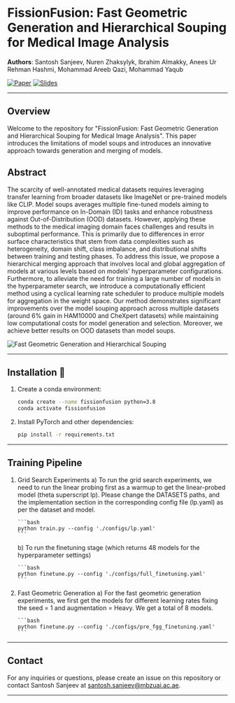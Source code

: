 # FissionFusion: Fast Geometric Generation and Hierarchical Souping for Medical Image Analysis

**Authors**: Santosh Sanjeev, Nuren Zhaksylyk, Ibrahim Almakky, Anees Ur Rehman Hashmi, Mohammad Areeb Qazi, Mohammad Yaqub

[![Paper](https://img.shields.io/badge/Paper-Link-blue)](https://arxiv.org/abs/2403.13341)
[![Slides](https://img.shields.io/badge/Slides-Link-green)](https://mbzuaiac-my.sharepoint.com/:p:/g/personal/santosh_sanjeev_mbzuai_ac_ae/EecfRMTQnE9Kl1GfBnkpNPEBRK3nTGtSh8_egySSlt2Eug?e=3ogVQu)

---
## Overview

Welcome to the repository for "FissionFusion: Fast Geometric Generation and Hierarchical Souping for Medical Image Analysis". This paper introduces the limitations of model soups and introduces an innovative approach towards generation and merging of models. 

## Abstract

The scarcity of well-annotated medical datasets requires leveraging transfer learning from broader datasets like ImageNet or pre-trained models like CLIP. Model soups averages multiple fine-tuned models aiming to improve performance on In-Domain (ID) tasks and enhance robustness against Out-of-Distribution (OOD) datasets. However, applying these methods to the medical imaging domain faces challenges and results in suboptimal performance. This is primarily due to differences in error surface characteristics that stem from data complexities such as heterogeneity, domain shift, class imbalance, and distributional shifts between training and testing phases. To address this issue, we propose a hierarchical merging approach that involves local and global aggregation of models at various levels based on models' hyperparameter configurations. Furthermore, to alleviate the need for training a large number of models in the hyperparameter search, we introduce a computationally efficient method using a cyclical learning rate scheduler to produce multiple models for aggregation in the weight space. Our method demonstrates significant improvements over the model souping approach across multiple datasets (around 6\% gain in HAM10000 and CheXpert datasets) while maintaining low computational costs for model generation and selection. Moreover, we achieve better results on OOD datasets than model soups.

![Fast Geometric Generation and Hierarchical Souping](image_url)

---
## Installation 🔧

1. Create a conda environment:

    ```bash
    conda create --name fissionfusion python=3.8
    conda activate fissionfusion
    ```

2. Install PyTorch and other dependencies:

    ```bash
    pip install -r requirements.txt
    ```
---
## Training Pipeline 

1. Grid Search Experiments
    a) To run the grid search experiments, we need to run the linear probing first as a warmup to get the linear-probed model (theta superscript lp). Please change the DATASETS paths, and the implementation section in the corresponding config file (lp.yaml) as per the dataset and model. 
       
       ```bash
       python train.py --config './configs/lp.yaml'
       ```

    b) To run the finetuning stage (which returns 48 models for the hyperparameter settings)
       
       ```bash
       python finetune.py --config './configs/full_finetuning.yaml'
       ```

2. Fast Geometric Generation
    a) For the fast geometric generation experiments, we first get the models for different learning rates fixing the seed = 1 and augmentation = Heavy. We get a total of 8 models.
       
       ```bash
       python finetune.py --config './configs/pre_fgg_finetuning.yaml'
       ```
---

## Contact

For any inquiries or questions, please create an issue on this repository or contact Santosh Sanjeev at santosh.sanjeev@mbzuai.ac.ae.

---

